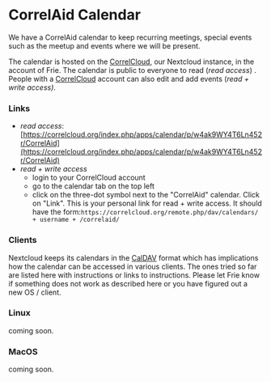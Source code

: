 # CorrelAid Calendar

We have a CorrelAid calendar to keep recurring meetings, special events such as the meetup and events where we will be present. 

The calendar is hosted on the [CorrelCloud](correlcloud.md), our Nextcloud instance, in the account of Frie. The calendar is public to everyone to read \(_read access_\) . People with a [CorrelCloud](correlcloud.md) account can also edit and add events \(_read + write access\)_. 

### Links

* _read access_: [https://correlcloud.org/index.php/apps/calendar/p/w4ak9WY4T6Ln452r/CorrelAid](https://correlcloud.org/index.php/apps/calendar/p/w4ak9WY4T6Ln452r/CorrelAid)
* _read + write access_ 
  * login to your CorrelCloud account
  * go to the calendar tab on the top left 
  * click on the three-dot symbol next to the "CorrelAid" calendar. Click on "Link". This is your personal link for read +  write access. It should have the form:`https://correlcloud.org/remote.php/dav/calendars/ + username + /correlaid/` 

### Clients

Nextcloud keeps its calendars in the [CalDAV](https://en.wikipedia.org/wiki/CalDAV) format which has implications how the calendar can be accessed in various clients. The ones tried so far are listed here with instructions or links to instructions. Please let Frie know if something does not work as described here or you have figured out a new OS / client. 

### Linux 

coming soon.

### MacOS

coming soon.







